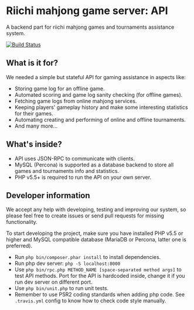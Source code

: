 Riichi mahjong game server: API
===============================

A backend part for riichi mahjong games and tournaments assistance system.

[![Build Status](https://travis-ci.org/Furiten/riichi-api.svg?branch=master)](https://travis-ci.org/Furiten/riichi-api)

What is it for?
---------------

We needed a simple but stateful API for gaming assistance in aspects like:
- Storing game log for an offline game.
- Automated scoring and game log sanity checking (for offline games).
- Fetching game logs from online mahjong services.
- Keeping players' gameplay history and make some interesting statistics for their games.
- Automating creating and performing of online and offline tournaments.
- And many more...

What's inside?
--------------

- API uses JSON-RPC to communicate with clients.
- MySQL (Percona) is supported as a database backend to store all games and tournaments info and statistics.
- PHP v5.5+ is required to run the API on your own server.

Developer information
---------------------

We accept any help with developing, testing and improving our system, so please feel free to create issues or send pull requests for missing functionality.

To start developing the project, make sure you have installed PHP v5.5 or higher and MySQL compatible database (MariaDB or Percona, latter one is preferred).
- Run `php bin/composer.phar install` to install dependencies.
- Run php dev server: `php -S localhost:8000`
- Use `php bin/rpc.php METHOD_NAME [space-separated method args]` to test API methods. Port for the API is hardcoded inside, change it if you run dev server on different port.
- Use `php bin/unit.php` to run unit tests.
- Remember to use PSR2 coding standards when adding php code. See `.travis.yml` config to know how to check code style manually.
